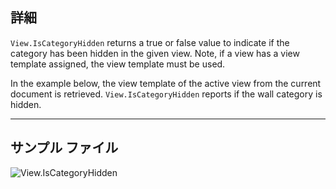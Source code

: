 ## 詳細
`View.IsCategoryHidden` returns a true or false value to indicate if the category has been hidden in the given view. Note, if a view has a view template assigned, the view template must be used.

In the example below, the view template of the active view from the current document is retrieved. `View.IsCategoryHidden` reports if the wall category is hidden.
___
## サンプル ファイル

![View.IsCategoryHidden](./Revit.Elements.Views.View.IsCategoryHidden_img.jpg)
